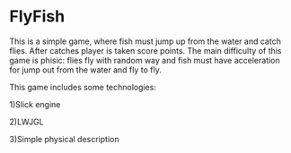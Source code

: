 FlyFish
=======

This is a simple game, where fish must jump up from the water and catch flies.
After catches player is taken score points. The main difficulty of this game is phisic: flies fly with random way and fish must have acceleration for jump out from the water and fly to fly.

This game includes some technologies:

1)Slick engine

2)LWJGL

3)Simple physical description 
